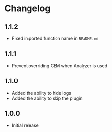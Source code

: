 # Changelog

## 1.1.2

- Fixed imported function name in `README.md`

## 1.1.1

- Prevent overriding CEM when Analyzer is used

## 1.1.0

- Added the ability to hide logs
- Added the ability to skip the plugin

## 1.0.0

- Initial release
